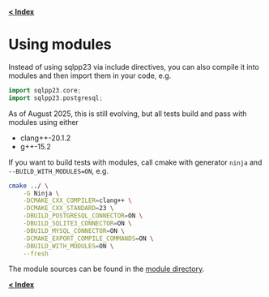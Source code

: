[**\< Index**](/docs/README.md)

# Using modules

Instead of using sqlpp23 via include directives, you can also compile it into modules and then import them in your code, e.g.

```c++
import sqlpp23.core;
import sqlpp23.postgresql;
```

As of August 2025, this is still evolving, but all tests build and pass with modules using either

* clang++-20.1.2
* g++-15.2

If you want to build tests with modules, call cmake with generator `ninja` and `--BUILD_WITH_MODULES=ON`, e.g.

```bash
cmake ../ \
    -G Ninja \
    -DCMAKE_CXX_COMPILER=clang++ \
    -DCMAKE_CXX_STANDARD=23 \
    -DBUILD_POSTGRESQL_CONNECTOR=ON \
    -DBUILD_SQLITE3_CONNECTOR=ON \
    -DBUILD_MYSQL_CONNECTOR=ON \
    -DCMAKE_EXPORT_COMPILE_COMMANDS=ON \
    -DBUILD_WITH_MODULES=ON \
    --fresh
```

The module sources can be found in the [module directory](/module).

[**\< Index**](/docs/README.md)
